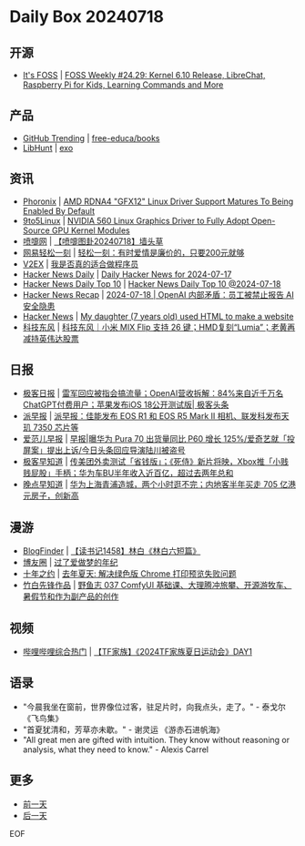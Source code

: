 # Daily Box 20240718

## 开源
- [It's FOSS](https://itsfoss.com/) | [FOSS Weekly #24.29: Kernel 6.10 Release, LibreChat, Raspberry Pi for Kids, Learning Commands and More](https://itsfoss.com/newsletter/foss-weekly-24-29/)

## 产品
- [GitHub Trending](https://github.com/trending?since=daily) | [free-educa/books](https://github.com/free-educa/books)
- [LibHunt](https://www.libhunt.com/) | [exo](https://www.libhunt.com/r/exo-explore/exo)

## 资讯
- [Phoronix](https://www.phoronix.com/) | [AMD RDNA4 "GFX12" Linux Driver Support Matures To Being Enabled By Default](https://www.phoronix.com/news/AMD-RDNA4-Linux-Driver-Ready)
- [9to5Linux](https://9to5linux.com/) | [NVIDIA 560 Linux Graphics Driver to Fully Adopt Open-Source GPU Kernel Modules](https://9to5linux.com/nvidia-560-linux-graphics-driver-to-fully-adopt-open-source-gpu-kernel-modules)
- [喷嚏网](http://www.dapenti.com/blog/blog.asp?subjectid=70&name=xilei) | [【喷嚏图卦20240718】墙头草](http://www.dapenti.com/blog/more.asp?name=xilei&id=179914)
- [网易轻松一刻](https://m.163.com/touch/exclusive/sub/qsyk) | [轻松一刻：有时爱情是廉价的，只要200元就够](https://m.163.com/news/article/J7DAIB2L000181BR.html)
- [V2EX](https://www.v2ex.com/) | [我是否真的适合做程序员](https://www.v2ex.com/t/1058250)
- [Hacker News Daily](https://www.daemonology.net/hn-daily/) | [Daily Hacker News for 2024-07-17](https://www.daemonology.net/hn-daily/2024-07-17.html)
- [Hacker News Daily Top 10](https://github.com/headllines/hackernews-daily) | [Hacker News Daily Top 10 @2024-07-18](https://github.com/headllines/hackernews-daily/issues/1469)
- [Hacker News Recap](https://www.xiaoyuzhoufm.com/podcast/6456fdfc0a8e51c73e68d0cd) | [2024-07-18 | OpenAI 内部矛盾：员工被禁止报告 AI 安全隐患](https://www.xiaoyuzhoufm.com/episode/6698674737236c546eeacf00)
- [Hacker News](https://news.ycombinator.com/front) | [My daughter (7 years old) used HTML to make a website](https://news.ycombinator.com/item?id=40992982)
- [科技东风](https://m.smzdm.com/tag/tn0400v/) | [科技东风｜小米 MIX Flip 支持 26 键；HMD复刻“Lumia”；老黄再减持英伟达股票](https://post.m.smzdm.com/p/ag5x474m/)

## 日报
- [极客日报](https://blog.csdn.net/csdngeeknews) | [雷军回应被指会搞流量；OpenAI营收拆解：84%来自近千万名ChatGPT付费用户；苹果发布iOS 18公开测试版| 极客头条](https://blog.csdn.net/weixin_39786569/article/details/140515539)
- [派早报](https://sspai.com/tag/%E6%B4%BE%E6%97%A9%E6%8A%A5) | [派早报：佳能发布 EOS R1 和 EOS R5 Mark II 相机、联发科发布天玑 7350 芯片等](https://sspai.com/post/90570)
- [爱范儿早报](https://www.ifanr.com/category/ifanrnews) | [早报|曝华为 Pura 70 出货量同比 P60 增长 125%/爱奇艺就「投屏案」提出上诉/今日头条回应导演陆川被盗号](https://www.ifanr.com/1592796)
- [极客早知道](https://www.geekpark.net/column/74) | [传美团外卖测试「省钱版」；《死侍》新片将映，Xbox推「小贱贱屁股」手柄；华为车BU半年收入近百亿，超过去两年总和](https://www.geekpark.net/news/338061)
- [晚点早知道](https://www.latepost.com/news/index?proma=3) | [华为上海青浦造城，两个小时逛不完；内地客半年买走 705 亿港元房子，创新高](https://www.latepost.com/news/dj_detail?id=2389)

## 漫游
- [BlogFinder](https://bf.zzxworld.com/) | [【读书记1458】林白《林白六短篇》](http://www.qncd.com/?p=10160&utm_source=blogfinder)
- [博友圈](https://www.boyouquan.com/home) | [过了爱做梦的年纪](https://www.boyouquan.com/go?from=feed&link=https%3A%2F%2Fwww.timelogs.cn%2Farchives%2F1151%2F)
- [十年之约](https://www.foreverblog.cn/feeds.html) | [去年夏天: 解决绿色版 Chrome 打印预览失败问题](https://www.tjsky.net/tutorial/996?pk_campaign=feed&pk_kwd=https-www-tjsky-net-tutorial-996)
- [竹白先锋作品](https://www.zhubai.wiki/) | [野鱼志 037 ComfyUI 基础课、大理腾冲旅攀、开源游牧车、暑假节和作为副产品的创作](https://open.zhubai.wiki/a/l/t/z/pl/bobfu/2425640904351649792)

## 视频
- [哔哩哔哩综合热门](https://www.bilibili.com/v/popular/all/) | [【TF家族】《2024TF家族夏日运动会》DAY1](https://b23.tv/BV1H4421S7Fz)

## 语录
- "今晨我坐在窗前，世界像位过客，驻足片时，向我点头，走了。" - 泰戈尔 《飞鸟集》
- "首夏犹清和，芳草亦未歇。" - 谢灵运 《游赤石进帆海》
- "All great men are gifted with intuition. They know without reasoning or analysis, what they need to know." - Alexis Carrel

## 更多
- [前一天](daily-box-20240717.md)
- [后一天](daily-box-20240719.md)

EOF